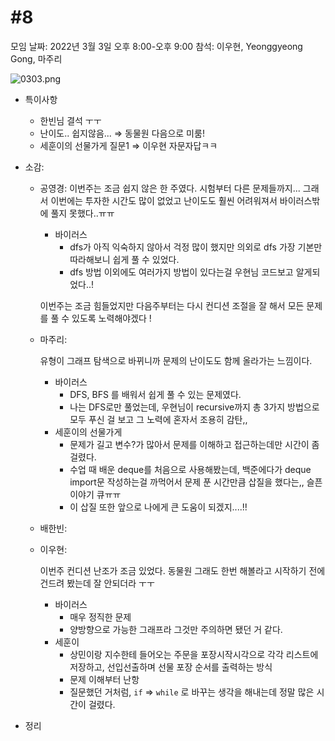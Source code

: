 # #8

모임 날짜: 2022년 3월 3일 오후 8:00-오후 9:00
참석: 이우현, Yeonggyeong Gong, 마주리

![0303.png](#8%2011a10/0303.png)

- 특이사항
    - 한빈님 결석 ㅜㅜ
    - 난이도..  쉽지않음... ⇒ 동물원 다음으로 미룸!
    - 세훈이의 선물가게 질문1 ⇒ 이우현 자문자답ㅋㅋ
- 소감:
    - 공영경: 이번주는 조금 쉽지 않은 한 주였다. 시험부터 다른 문제들까지... 그래서 이번에는 투자한 시간도 많이 없었고 난이도도 훨씬 어려워져서 바이러스밖에 풀지 못했다..ㅠㅠ
        - 바이러스
            - dfs가 아직 익숙하지 않아서 걱정 많이 했지만 의외로 dfs 가장 기본만 따라해보니 쉽게 풀 수 있었다.
            - dfs 방법 이외에도 여러가지  방법이 있다는걸 우현님 코드보고 알게되었다..!
        
         이번주는 조금 힘들었지만 다음주부터는 다시 컨디션 조절을 잘 해서 모든 문제를 풀 수 있도록 노력해야겠다 !
        
    - 마주리:
        
        유형이 그래프 탐색으로 바뀌니까 문제의 난이도도 함께 올라가는 느낌이다.
        
        - 바이러스
            - DFS, BFS 를 배워서 쉽게 풀 수 있는 문제였다.
            - 나는 DFS로만 풀었는데, 우현님이 recursive까지 총 3가지 방법으로 모두 푸신 걸 보고 그 노력에 혼자서 조용히 감탄,,
        - 세훈이의 선물가게
            - 문제가 길고 변수?가 많아서 문제를 이해하고 접근하는데만 시간이 좀 걸렸다.
            - 수업 때 배운 deque를 처음으로 사용해봤는데, 백준에다가 deque import문 작성하는걸 까먹어서 문제 푼 시간만큼 삽질을 했다는,, 슬픈 이야기 큐ㅠㅠ
            - 이 삽질 또한 앞으로 나에게 큰 도움이 되겠지....!!
        
    - 배한빈:
        
        
    - 이우현:
        
        이번주 컨디션 난조가 조금 있었다. 동물원 그래도 한번 해볼라고 시작하기 전에 건드려 봤는데 잘 안되더라 ㅜㅜ
        
        - 바이러스
            - 매우 정직한 문제
            - 양방향으로 가능한 그래프라 그것만 주의하면 됐던 거 같다.
        - 세훈이
            - 상민이랑 지수한테 들어오는 주문을 포장시작시각으로 각각 리스트에 저장하고, 선입선출하며 선물 포장 순서를 출력하는 방식
            - 문제 이해부터 난항
            - 질문했던 거처럼, `if` ⇒ `while` 로 바꾸는 생각을 해내는데 정말 많은 시간이 걸렸다.
        
- 정리